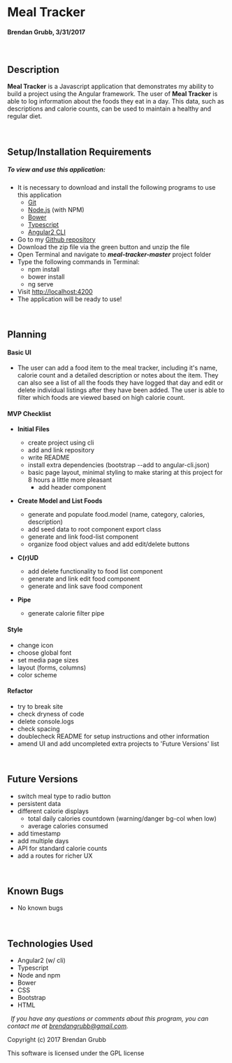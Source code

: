 # **Meal Tracker**
#### Brendan Grubb, 3/31/2017


&nbsp;
## Description
**Meal Tracker** is a Javascript application that demonstrates my ability to build a project using the Angular framework. The user of **Meal Tracker** is able to log information about the foods they eat in a day. This data, such as descriptions and calorie counts, can be used to maintain a healthy and regular diet.


&nbsp;
## Setup/Installation Requirements
##### _To view and use this application:_
* It is necessary to download and install the following programs to use this application
  * [Git](https://git-scm.com/)
  * [Node.js](https://nodejs.org/) (with NPM)
  * [Bower](https://bower.io/)
  * [Typescript](https://www.npmjs.com/package/typescript)
  * [Angular2 CLI](https://github.com/angular/angular-cli)
* Go to my [Github repository](https://github.com/Brendangrubb/meal-tracker)
* Download the zip file via the green button and unzip the file
* Open Terminal and navigate to **_meal-tracker-master_** project folder
* Type the following commands in Terminal:
  * npm install
  * bower install
  * ng serve
* Visit [http://localhost:4200](http://localhost:4200)
* The application will be ready to use!


&nbsp;
## Planning

#### Basic UI
* The user can add a food item to the meal tracker, including it's name, calorie count and a detailed description or notes about the item. They can also see a list of all the foods they have logged that day and edit or delete individual listings after they have been added. The user is able to filter which foods are viewed based on high calorie count.

#### MVP Checklist
  * **Initial Files**
    * create project using cli
    * add and link repository
    * write README
    * install extra dependencies  (bootstrap --add to angular-cli.json)
    * basic page layout, minimal styling to make staring at this project for 8 hours a little more pleasant
      * add header component

  * **Create Model and List Foods**
    * generate and populate food.model (name, category, calories, description)
    * add seed data to root component export class
    * generate and link food-list component
    * organize food object values and add edit/delete buttons

  * **C(r)UD**
    * add delete functionality to food list component
    * generate and link edit food component    
    * generate and link save food component

  * **Pipe**
    * generate calorie filter pipe


#### Style
  * change icon
  * choose global font
  * set media page sizes
  * layout (forms, columns)
  * color scheme

#### Refactor
  * try to break site
  * check dryness of code
  * delete console.logs
  * check spacing
  * doublecheck README for setup instructions and other information
  * amend UI and add uncompleted extra projects to 'Future Versions' list


&nbsp;
## Future Versions
  * switch meal type to radio button
  * persistent data
  * different calorie displays
    * total daily calories countdown (warning/danger bg-col when low)
    * average calories consumed
  * add timestamp
  * add multiple days
  * API for standard calorie counts
  * add a routes for richer UX


&nbsp;
## Known Bugs
* No known bugs

&nbsp;
## Technologies Used
* Angular2 (w/ cli)
* Typescript
* Node and npm
* Bower
* CSS
* Bootstrap
* HTML

&nbsp;
_If you have any questions or comments about this program, you can contact me at [brendangrubb@gmail.com](mailto:brendangrubb@gmail.com)._

Copyright (c) 2017 Brendan Grubb

This software is licensed under the GPL license
